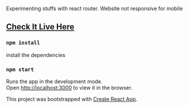 Experimenting stuffs with react router. Website not responsive for mobile

## [Check It Live Here](https://you-badass.surge.sh/)

### `npm install`

install the dependencies

### `npm start`

Runs the app in the development mode.<br />
Open [http://localhost:3000](http://localhost:3000) to view it in the browser.

This project was bootstrapped with [Create React App](https://github.com/facebook/create-react-app).
